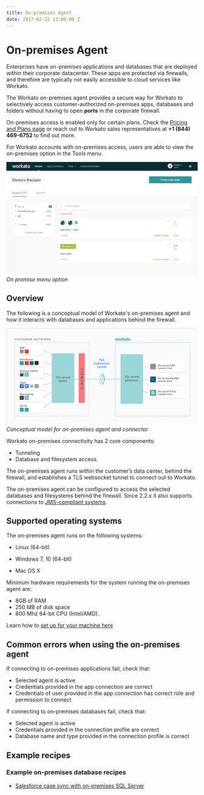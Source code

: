 ```yaml
---
title: On-premises Agent
date: 2017-02-22 12:00:00 Z
---
```


# On-premises Agent
Enterprises have on-premises applications and databases that are deployed within their corporate datacenter. These apps are protected via firewalls, and therefore are typically not easily accessible to cloud services like Workato.

The Workato on-premises agent provides a secure way for Workato to selectively access customer-authorized on-premises apps, databases and folders without having to open **ports** in the corporate firewall.

On-premises access is enabled only for certain plans. Check the [Pricing and Plans page](https://www.workato.com/pricing?audience=general) or reach out to Workato sales representatives at **+1 (844) 469-6752** to find out more.

For Workato accounts with on-premises access, users are able to view the on-premises option in the Tools menu.

![On-premises option](assets/images/on-prem/navigate-to-opa.gif)
*On premise menu option*

## Overview
The following is a conceptual model of Workato's on-premises agent and how it interacts with databases and applications behind the firewall.

![On-prem model](/assets/images/on-prem/on_prem_conceptual_model.png)
*Conceptual model for on-premises agent and connector*

Workato on-premises connectivity has 2 core components:

- Tunneling
- Database and filesystem access.

The on-premises agent runs within the customer’s data center, behind the firewall, and establishes a TLS websocket tunnel to connect out to Workato.

The on-premises agent can be configured to access the selected databases and filesystems behind the firewall. Since 2.2.x it also supports connections to [JMS-compliant systems](/connectors/jms.md).

## Supported operating systems
The on-premises agent runs on the following systems:

- Linux (64-bit)

- Windows 7, 10 (64-bit)

- Mac OS X

Minimum hardware requirements for the system running the on-premises agent are:

- 8GB of RAM
- 250 MB of disk space
- 800 Mhz 64-bit CPU (Intel/AMD).

Learn how to [set up for your machine here](https://docs.workato.com/on-prem/setup.html)

## Common errors when using the on-premises agent
If connecting to on-premises applications fail, check that:
- Selected agent is active
- Credentials provided in the app connection are correct
- Credentials of user provided in the app connection has correct role and permission to connect

If connecting to on-premises databases fail, check that:
- Selected agent is active
- Credentials provided in the connection profile are correct
- Database name and type provided in the connection profile is correct

## Example recipes

### Example on-premises database recipes
- [Salesforce case sync with on-premises SQL Server](https://www.workato.com/recipes/280605)
<!-- [Quickbase data sync with SQL Server](https://www.workato.com/recipes/280610-demo-qb-data-sync-with-sql-server#recipe)
[On-prem Postgres sync with Postgres](https://www.workato.com/recipes/268936)-->
